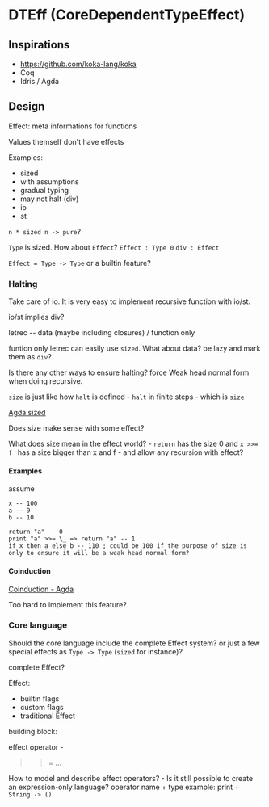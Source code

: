 # DTEff (CoreDependentTypeEffect)

## Inspirations

+ https://github.com/koka-lang/koka
+ Coq
+ Idris / Agda

## Design

Effect: meta informations for functions

Values themself don't have effects

Examples:

+ sized
+ with assumptions
+ gradual typing
+ may not halt (div)
+ io
+ st

`n * sized n -> pure`?

`Type` is sized. How about `Effect`?
`Effect : Type 0` `div : Effect`

`Effect = Type -> Type` or a builtin feature?

### Halting

Take care of io. It is very easy to implement recursive function with io/st.

io/st implies div?

letrec -- data (maybe including closures) / function only

funtion only letrec can easily use `sized`. What about data? be lazy and mark them as `div`?

Is there any other ways to ensure halting? force Weak head normal form when doing recursive.

`size` is just like how `halt` is defined - `halt` in finite steps - which is `size`

[Agda sized](https://agda.readthedocs.io/en/v2.5.2/language/sized-types.html)

Does size make sense with some effect?

What does size mean in the effect world? - `return` has the size 0 and `x >>= f ` has a size bigger than x and f - and allow any recursion with effect?

#### Examples

assume
```
x -- 100
a -- 9
b -- 10
```

```
return "a" -- 0
print "a" >>= \_ => return "a" -- 1
if x then a else b -- 110 ; could be 100 if the purpose of size is only to ensure it will be a weak head normal form?
```

#### Coinduction

[Coinduction - Agda](https://web.archive.org/web/20201210063822/https://agda.readthedocs.io/en/latest/language/coinduction.html)

Too hard to implement this feature?

### Core language

Should the core language include the complete Effect system? or just a few special effects as `Type -> Type` (`sized` for instance)?

complete Effect?

Effect:

+ builtin flags
+ custom flags
+ traditional Effect

building block:

effect operator - 
>>=
...

How to model and describe effect operators? - Is it still possible to create an expression-only language?
operator name + type
example:
print + `String -> ()`
